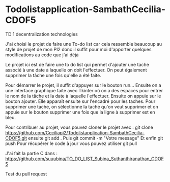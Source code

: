 # Todolistapplication-SambathCecilia-CDOF5
TD 1 decentralization technologies

J'ai choisi le projet de faire une To-do list car cela ressemble beaucoup au style de projet de mon PI2 donc il suffit pour moi d'apporter quelques modifications au code que j'ai déjà

Le projet ici est de faire une to do list qui permet d'ajouter une tache associé à une date à laquelle on doit l'effectuer. On peut également supprimer la tâche une fois qu'elle a été faite.

Pour démarrer le projet, il suffit d'appuyer sur le bouton run...
Ensuite on a une interface graphique faite avec Tkinter où on a des espaces pour entrer le nom de la tâche et la date à laquelle l'effectuer. Ensuite on appuie sur le bouton ajouter. Elle apparaît ensuite sur l'encadré pour les taches.
Pour supprimer une tache, on sélectionne la tache qu'on veut supprimer et on appuie sur le bouton supprimer une fois que la ligne à supprimer est en bleu.

Pour contribuer au projet, vous pouvez cloner le projet avec :
git clone https://github.com/Ceciliapi2/Todolistapplication-SambathCecilia-CDOF5.git
ensuite git add .
Puis git commit -m "Votre message"
Et enfin git push
Pour récupérer le code à jour vous pouvez utiliser git pull

J'ai fait la partie C dans : https://github.com/suuubina/TO_DO_LIST_Subina_Suthanthiranathan_CDOF5


Test du pull request
